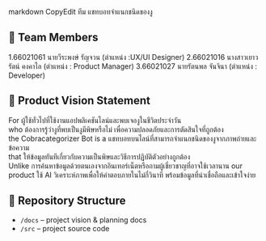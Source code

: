 markdown
CopyEdit
ทีม แชทบอทจำแนกชนิดของงู

## 👥 Team Members
1.66021061 นายวีระพงษ์ รัญจวน (ตำแหน่ง :UX/UI Designer)
2.66021016 นางสาวเยาวรัตน์ คงคาไล  (ตำแหน่ง : Product Manager)
3.66021027 นายรัตนพล จันจินา  (ตำแหน่ง : Developer)

## 🎯 Product Vision Statement
For ผู้ใช้ทั่วไปที่ใช้งานแอปพลิเคชันไลน์และพบเจองูในชีวิตประจำวัน  
who ต้องการรู้ว่างูที่พบเป็นงูมีพิษหรือไม่ เพื่อความปลอดภัยและการตัดสินใจที่ถูกต้อง  
the Cobracategorizer Bot
is a แชทบอทบนไลน์ที่สามารถจำแนกชนิดของงูจากภาพถ่ายและข้อความ  
that ให้ข้อมูลทันทีเกี่ยวกับความเป็นพิษและวิธีการปฏิบัติตัวอย่างถูกต้อง  
Unlike การค้นหาข้อมูลด้วยตนเองจากอินเทอร์เน็ตหรือถามผู้เชี่ยวชาญที่อาจใช้เวลานาน 
our product ใช้ AI วิเคราะห์ภาพเพื่อให้คำตอบภายในไม่กี่วินาที พร้อมข้อมูลที่น่าเชื่อถือและเข้าใจง่าย
## 🔗 Repository Structure
- `/docs` – project vision & planning docs
- `/src` – project source code
